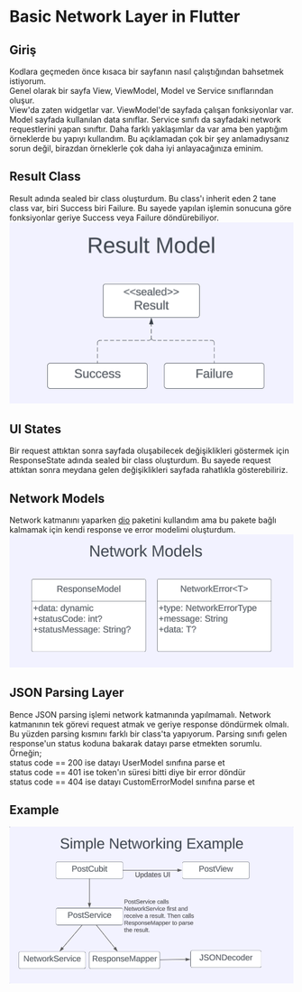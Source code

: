 # Basic Network Layer in Flutter

## Giriş
Kodlara geçmeden önce kısaca bir sayfanın nasıl çalıştığından bahsetmek istiyorum.<br/>
Genel olarak bir sayfa View, ViewModel, Model ve Service sınıflarından oluşur.<br/>
View'da zaten widgetlar var. ViewModel'de sayfada çalışan fonksiyonlar var. Model sayfada kullanılan data sınıflar. Service sınıfı da sayfadaki network requestlerini yapan sınıftır. Daha farklı yaklaşımlar da var ama ben yaptığım örneklerde bu yapıyı kullandım. Bu açıklamadan çok bir şey anlamadıysanız sorun değil, birazdan örneklerle çok daha iyi anlayacağınıza eminim.<br/>

## Result Class
Result adında sealed bir class oluşturdum. Bu class'ı inherit eden 2 tane class var, biri Success biri Failure. Bu sayede yapılan işlemin sonucuna göre fonksiyonlar geriye Success veya Failure döndürebiliyor.<br/>
![Result class](images/result-model.png)<br/>

## UI States
Bir request attıktan sonra sayfada oluşabilecek değişiklikleri göstermek için ResponseState adında sealed bir class oluşturdum. Bu sayede request attıktan sonra meydana gelen değişiklikleri sayfada rahatlıkla gösterebiliriz.

## Network Models
Network katmanını yaparken [dio](https://pub.dev/packages/dio) paketini kullandım ama bu pakete bağlı kalmamak için kendi response ve error modelimi oluşturdum.<br/>
![Network models](images/network-models.png)<br/>

## JSON Parsing Layer
Bence JSON parsing işlemi network katmanında yapılmamalı. Network katmanının tek görevi request atmak ve geriye response döndürmek olmalı. Bu yüzden parsing kısmını farklı bir class'ta yapıyorum. Parsing sınıfı gelen response'un status koduna bakarak datayı parse etmekten sorumlu. Örneğin;<br/>
status code == 200 ise datayı UserModel sınıfına parse et<br/>
status code == 401 ise token'ın süresi bitti diye bir error döndür<br/>
status code == 404 ise datayı CustomErrorModel sınıfına parse et<br/>

## Example
![Simple example](images/simple-example.png)<br/>

